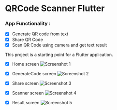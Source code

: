 # QRCode Scanner Flutter

### App Functionality :

- [x] Generate QR code from text
- [x] Share QR Code
- [x] Scan QR Code using camera and get text result

This project is a starting point for a Flutter application.

- [x] Home screen
![Screenshot 1](https://github.com/macenough/QRCode-Scanner-Flutter/blob/main/assets/images/home.jpeg "Home")

- [x] GenerateCode screen
![Screenshot 2](https://github.com/macenough/QRCode-Scanner-Flutter/blob/main/assets/images/generatecode.jpeg "GenerateCode")

- [x] Share screen
![Screenshot 3](https://github.com/macenough/QRCode-Scanner-Flutter/blob/main/assets/images/share.jpeg "Share")

- [x] Scanner screen
![Screenshot 4](https://github.com/macenough/QRCode-Scanner-Flutter/blob/main/assets/images/scanner.jpeg "Scanner")

- [x] Result screen
![Screenshot 5](https://github.com/macenough/QRCode-Scanner-Flutter/blob/main/assets/images/result.jpeg "Result")